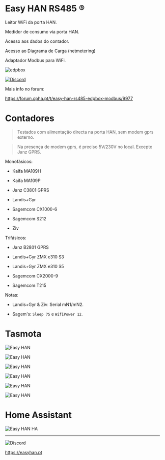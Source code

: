 # Easy HAN RS485 ®

Leitor WiFi da porta HAN.

Medidor de consumo via porta HAN. 

Acesso aos dados do contador.

Acesso ao Diagrama de Carga (netmetering)

Adaptador Modbus para WiFi.

![edpbox](./edpbox1-20221029.jpg)

[![Discord](https://img.shields.io/discord/494714310518505472?style=plastic&logo=discord)](https://discord.gg/Mh9mTEA) 

Mais info no forum:

https://forum.cpha.pt/t/easy-han-rs485-edpbox-modbus/9977

# Contadores

>Testados com alimentação directa na porta HAN, sem modem gprs externo.

>Na presença de modem gprs, é preciso 5V/230V no local. Excepto Janz GPRS.

Monofásicos:

- Kaifa MA109H

- Kaifa MA109P

- Janz C3801 GPRS

- Landis+Gyr

- Sagemcom CX1000-6

- Sagemcom S212

- Ziv

Trifásicos:

- Janz B2801 GPRS

- Landis+Gyr ZMX e310 S3

- Landis+Gyr ZMX e310 S5

- Sagemcom CX2000-9

- Sagemcom T215

Notas:

- Landis+Gyr & Ziv: Serial mN1/mN2.

- Sagem's: ```Sleep 75``` e ```WifiPower 12```.

# Tasmota

![Easy HAN](./img/tasmota1-0812.jpg)

![Easy HAN](./img/tasmota2-0812.jpg)

![Easy HAN](./img/tasmota3-0812.jpg)

![Easy HAN](./img/tasmota4-0812.jpg)

![Easy HAN](./img/chartjs1-0812.jpg)

![Easy HAN](./img/chartjs2-0812.jpg)

# Home Assistant

![Easy HAN HA](./ha1-221022.jpg)

---

[![Discord](https://img.shields.io/discord/494714310518505472?style=plastic&logo=discord)](https://discord.gg/Mh9mTEA) 

https://easyhan.pt

